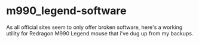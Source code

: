 # m990_legend-software

As all official sites seem to only offer broken software, here's a working utility for Redragon M990 Legend mouse that i've dug up from my backups.
